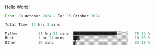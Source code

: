 Hello World!

<!--START_SECTION:waka-->

```rust
From: 08 October 2024 - To: 15 October 2024

Total Time: 14 hrs 3 mins

Python         11 hrs 22 mins  ███████████████████▓░░░░░   79.15 %
Rust           1 hr 28 mins    ██▓░░░░░░░░░░░░░░░░░░░░░░   10.30 %
Other          18 mins         ▓░░░░░░░░░░░░░░░░░░░░░░░░   02.18 %
```

<!--END_SECTION:waka-->
